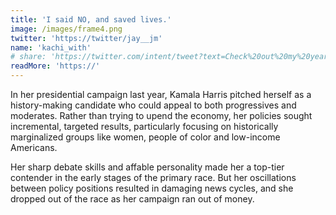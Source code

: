 ```yaml
---
title: 'I said NO, and saved lives.'
image: /images/frame4.png
twitter: 'https://twitter/jay__jm'
name: 'kachi_with'
# share: 'https://twitter.com/intent/tweet?text=Check%20out%20my%20year%20in%20review%20here%20https%3A//retroo.xyz/'
readMore: 'https://'
---
```


In her presidential campaign last year, Kamala Harris pitched herself as a history-making candidate who could appeal to both progressives and moderates. Rather than trying to upend the economy, her policies sought incremental, targeted results, particularly focusing on historically marginalized groups like women, people of color and low-income Americans.

Her sharp debate skills and affable personality made her a top-tier contender in the early stages of the primary race. But her oscillations between policy positions resulted in damaging news cycles, and she dropped out of the race as her campaign ran out of money.